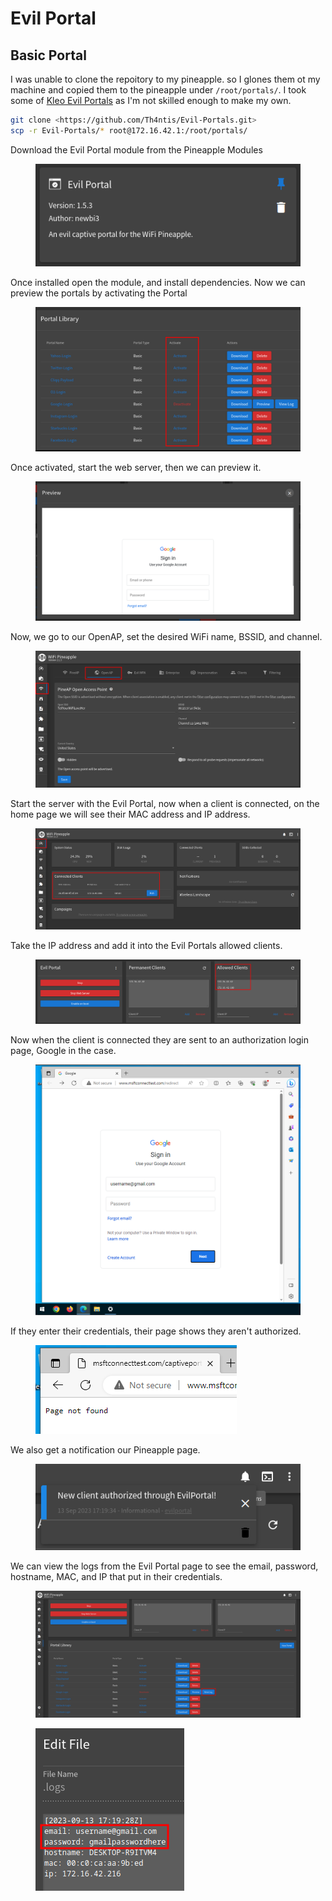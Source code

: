 # Evil Portal

## Basic Portal

I was unable to clone the repoitory to my pineapple. so I glones them ot my machine and copied them to the pineapple under `/root/portals/`. I took some of [Kleo Evil Portals](https://github.com/kleo/evilportals) as I'm not skilled enough to make my own.

```bash
git clone <https://github.com/Th4ntis/Evil-Portals.git>
scp -r Evil-Portals/* root@172.16.42.1:/root/portals/
```

Download the Evil Portal module from the Pineapple Modules

<figure><img src="../../.gitbook/assets/Pasted image 20250909133457.png" alt=""><figcaption></figcaption></figure>

Once installed open the module, and install dependencies. Now we can preview the portals by activating the Portal

<figure><img src="../../.gitbook/assets/Pasted image 20250909133502.png" alt=""><figcaption></figcaption></figure>

Once activated, start the web server, then we can preview it.

<figure><img src="../../.gitbook/assets/Pasted image 20250909133505.png" alt=""><figcaption></figcaption></figure>

Now, we go to our OpenAP, set the desired WiFi name, BSSID, and channel.

<figure><img src="../../.gitbook/assets/Pasted image 20250909133511.png" alt=""><figcaption></figcaption></figure>

Start the server with the Evil Portal, now when a client is connected, on the home page we will see their MAC address and IP address.

<figure><img src="../../.gitbook/assets/Pasted image 20250909133516.png" alt=""><figcaption></figcaption></figure>

Take the IP address and add it into the Evil Portals allowed clients.

<figure><img src="../../.gitbook/assets/Pasted image 20250909133521.png" alt=""><figcaption></figcaption></figure>

Now when the client is connected they are sent to an authorization login page, Google in the case.

<figure><img src="../../.gitbook/assets/Pasted image 20250909133526.png" alt=""><figcaption></figcaption></figure>

If they enter their credentials, their page shows they aren't authorized.

<figure><img src="../../.gitbook/assets/Pasted image 20250909133531.png" alt=""><figcaption></figcaption></figure>

We also get a notification our Pineapple page.

<figure><img src="../../.gitbook/assets/Pasted image 20250909133536.png" alt=""><figcaption></figcaption></figure>

We can view the logs from the Evil Portal page to see the email, password, hostname, MAC, and IP that put in their credentials.

<figure><img src="../../.gitbook/assets/Pasted image 20250909133541.png" alt=""><figcaption></figcaption></figure>

<figure><img src="../../.gitbook/assets/Pasted image 20250909133545.png" alt=""><figcaption></figcaption></figure>
